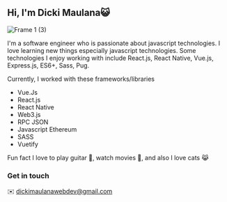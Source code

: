 ## Hi, I'm Dicki Maulana😺
![Frame 1 (3)](https://user-images.githubusercontent.com/67890542/135431992-6ce0332e-e62f-4e8e-9b40-4f708965f287.jpg)

I'm a software engineer who is passionate about javascript technologies. I love learning new things especially javascript technologies. Some technologies I enjoy working with include React.js, React Native, Vue.js, Express.js, ES6+, Sass, Pug.

Currently, I worked with these frameworks/libraries
- Vue.Js
- React.js
- React Native
- Web3.js
- RPC JSON
- Javascript Ethereum
- SASS
- Vuetify

Fun fact
I love to play guitar 🎸, watch movies 🎥, and also I love cats 😹

### Get in touch
✉️ dickimaulanawebdev@gmail.com
